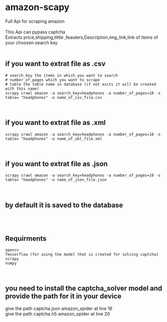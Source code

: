 # amazon-scapy
Full Api for scraping amazon</br></br>
This Api can pypass captcha </br>
Extracts price,shipping,tittle ,feauters,Description,img_link,link of items of your choosen search key</br></br>
## if you want to extrat file as .csv
```
# search_key the items in which you want to search
# number_of_pages which you want to scrape
# table the table name in database (if not exits it will be created with this name)
scrapy crawl amazon -a search_key=headphones -a number_of_pages=10 -s table= "headphones" -o name_of_csv_file.csv
```
</br>

## if you want to extrat file as .xml
```
scrapy crawl amazon -a search_key=headphones -a number_of_pages=10 -s table= "headphones" -o name_of_xml_file.xml
```

</br>

## if you want to extrat file as .json
```
scrapy crawl amazon -a search_key=headphones -a number_of_pages=10 -s table= "headphones" -o name_of_json_file.json
```
</br>

## by default it is saved to the database

</br></br>
## Requirments
```
opencv
Tensorflow (for using the model that is created for solving captcha)
scrapy
numpy
```
</br>

## you need to install the captcha_solver model and provide the path for it in your device 
give the path captcha.json amazon_spider at line 16</br>
give the path captcha.h5 amazon_spider at line 20
